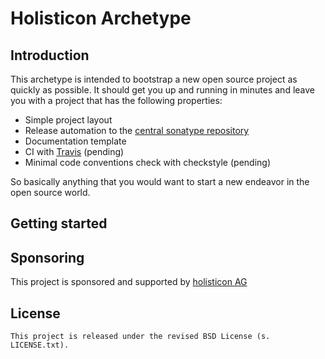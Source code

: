 # Holisticon Archetype

## Introduction
This archetype is intended to bootstrap a new open source project as quickly as possible.
It should get you up and running in minutes and leave you with a project that has the following properties:

*  Simple project layout
*  Release automation to the [central sonatype repository](https://oss.sonatype.org/)
*  Documentation template
*  CI with [Travis](https://travis-ci.org/) (pending)
*  Minimal code conventions check with checkstyle (pending)

So basically anything that you would want to start a new endeavor in the open source world.

## Getting started



## Sponsoring
This project is sponsored and supported by [holisticon AG](http://holisticon.de/cms/About/Startseite)

## License
    This project is released under the revised BSD License (s. LICENSE.txt).











